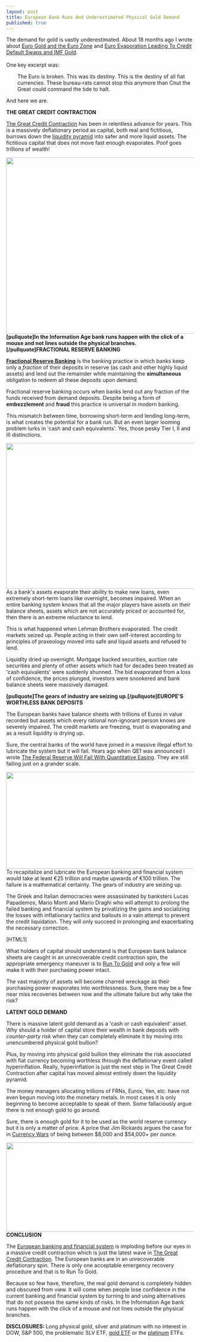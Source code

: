 ```yaml
---
layout: post
title: European Bank Runs And Underestimated Physical Gold Demand
published: true
---
```

<p>The demand for gold is vastly underestimated. About 18 months ago I wrote about <a title="euro gold euro zone" href="http://www.runtogold.com/2010/04/euro-gold-and-the-euro-zone/" target="_blank">Euro Gold and the Euro Zone</a> and <a title="euro evaporation credit default swaps imf gold" href="http://www.runtogold.com/2010/03/credit-default-swapsimf-gold/" target="_blank">Euro Evaporation Leading To Credit Default Swaps and IMF Gold</a>.<br/><br/> One key excerpt was:</p>
<p style="padding-left: 30px;">The Euro is broken. This was its destiny. This is the destiny of all fiat currencies. These bureau-rats cannot stop this anymore than Cnut the Great could command the tide to halt.</p>
<p>And here we are.<img src="{{ site.baseurl }}/images/051211.jpg" alt="" width="1" height="1" border="0" /></p>
<p><strong>THE GREAT CREDIT CONTRACTION</strong></p>
<p><a title="credit contraction" href="http://www.creditcontraction.com" target="_blank">The Great Credit Contraction</a> has been in relentless advance for years. This is a massively deflationary period as capital, both real and fictitious, burrows down the <a title="liquidity pyramid" href="http://www.liquiditypyramid.com/" target="_blank">liquidity pyramid</a> into safer and more liquid assets. The fictitious capital that does not move fast enough evaporates. Poof goes trillions of wealth!</p>
<p style="text-align: left;"><a href="http://www.creditcontraction.com"><img class="aligncenter" title="liquidity pyramid" src="{{ site.baseurl }}/images/Liquidity-Pyramid.jpg" alt="" width="520" height="473" /></a><strong>[pullquote]In the Information Age bank runs happen with the click of a mouse and not lines outside the physical branches.[/pullquote]FRACTIONAL RESERVE BANKING</strong></p>
<p style="text-align: left;"><strong><a title="fractional reserve banking" href="http://www.greatcreditcontraction.com/fractional-reserve-banking/" target="_blank">Fractional Reserve Banking</a></strong> is the banking practice in which banks keep only a <em>fraction</em> of their deposits in reserve (as cash and other highly liquid assets) and lend out the remainder while maintaining the <strong>simultaneous</strong> obligation to redeem all these deposits upon demand.</p>
<p style="text-align: left;">Fractional reserve banking occurs when banks lend out any fraction of the funds received from demand deposits. Despite being a form of <strong>embezzlement</strong> and <strong>fraud</strong> this practice is universal in modern banking.</p>
<p style="text-align: left;">This mismatch between time, borrowing short-term and lending long-term, is what creates the potential for a bank run. But an even larger looming problem lurks in 'cash and cash equivalents'. Yes, those pesky Tier I, II and III distinctions.</p>
<p style="text-align: left;"><img class="aligncenter" title="fractional reserve banking diagram" src="{{ site.baseurl }}/images/fractional-reserve-banking-diagram.jpg" alt="" width="520" height="391" />As a bank's assets evaporate their ability to make new loans, even extremely short-term loans like overnight, becomes impaired. When an entire banking system knows that all the major players have assets on their balance sheets, assets which are not accurately priced or accounted for, then there is an extreme reluctance to lend.</p>
<p style="text-align: left;">This is what happened when Lehman Brothers evaporated. The credit markets seized up. People acting in their own self-interest according to principles of praxeology moved into safe and liquid assets and refused to lend.</p>
<p style="text-align: left;">Liquidity dried up overnight. Mortgage backed securities, auction rate securities and plenty of other assets which had for decades been treated as 'cash equivalents' were suddenly shunned. The bid evaporated from a loss of confidence, the prices plunged, investors were snookered and bank balance sheets were massively damaged.</p>
<p style="text-align: left;"><strong>[pullquote]The gears of industry are seizing up.[/pullquote]EUROPE'S WORTHLESS BANK DEPOSITS</strong></p>
<p style="text-align: left;">The European banks have balance sheets with trillions of Euros in value recorded but assets which every rational non-ignorant person knows are severely impaired. The credit markets are freezing, trust is evaporating and as a result liquidity is drying up.</p>
<p style="text-align: left;">Sure, the central banks of the world have joined in a massive illegal effort to lubricate the system but it will fail. Years ago when QE1 was announced I wrote <a title="federal reserve fail quantitative easing" href="http://www.runtogold.com/2009/03/federal-reserve-will-fail-with-quantitative-easing/" target="_blank">The Federal Reserve Will Fail With Quantitative Easing</a>. They are still failing just on a grander scale.</p>
<p style="text-align: left;"><img class="aligncenter" title="gears of industry" src="{{ site.baseurl }}/images/gears-of-industry.jpg" alt="" width="520" height="260" />To recapitalize and lubricate the European banking and financial system would take at least €25 trillion and maybe upwards of €100 trillion. The failure is a mathematical certainty. The gears of industry are seizing up.</p>
<p style="text-align: left;">The Greek and Italian democracies were assassinated by banksters Lucas Papademos, Mario Monti and Mario Draghi who will attempt to prolong the failed banking and financial system by privatizing the gains and socializing the losses with inflationary tactics and bailouts in a vain attempt to prevent the credit liquidation. They will only succeed in prolonging and exacerbating the necessary correction.</p>
<p style="text-align: left;">[HTML1]</p>
<p style="text-align: left;">What holders of capital should understand is that European bank balance sheets are caught in an unrecoverable credit contraction spin, the appropriate emergency maneuver is to <a title="run to gold" href="http://www.runtogold.com" target="_blank">Run To Gold</a> and only a few will make it with their purchasing power intact.</p>
<p style="text-align: left;">The vast majority of assets will become charred wreckage as their purchasing power evaporates into worthlessness. Sure, there may be a few near miss recoveries between now and the ultimate failure but why take the risk?</p>
<p style="text-align: left;"><strong>LATENT GOLD DEMAND</strong></p>
<p style="text-align: left;">There is massive latent gold demand as a 'cash or cash equivalent' asset. Why should a holder of capital store their wealth in bank deposits with <em>counter-party risk</em> when they can completely eliminate it by moving into unencumbered physical gold bullion?</p>
<p style="text-align: left;">Plus, by moving into physical gold bullion they eliminate the risk associated with fiat currency becoming worthless through the deflationary event called hyperinflation. Really, hyperinflation is just the next step in The Great Credit Contraction after capital has moved almost entirely down the liquidity pyramid.</p>
<p style="text-align: left;">The money managers allocating trillions of FRNs, Euros, Yen, etc. have not even begun moving into the monetary metals. In most cases it is only beginning to become acceptable to speak of them. Some fallaciously argue there is not enough gold to go around.</p>
<p style="text-align: left;">Sure, there is enough gold for it to be used as the world reserve currency but it is only a matter of price. A price that Jim Rickards argues the case for in <a title="currency wars" href="http://www.runtogold.com/currencywars" target="_blank">Currency Wars</a> of being between $8,000 and $54,000+ per ounce.</p>
<p style="text-align: left;"><img class="aligncenter" title="currency wars" src="{{ site.baseurl }}/images/currency-wars.jpg" alt="" width="520" height="239" /><strong>CONCLUSION</strong></p>
<p style="text-align: left;">The <a title="european banking and financial system" href="http://www.runtogold.com/2011/12/european-bank-runs-and-underestimated-physical-gold-demand/" target="_blank">European banking and financial system</a> is imploding before our eyes in a massive credit contraction which is just the latest wave in <a title="the great credit contraction" href="http://www.creditcontraction.com" target="_blank">The Great Credit Contraction</a>. The European banks are in an unrecoverable deflationary spin. There is only one acceptable emergency recovery procedure and that is to Run To Gold.</p>
<p style="text-align: left;">Because so few have, therefore, the real gold demand is completely hidden and obscured from view. It will come when people lose confidence in the current banking and financial system by turning to and using alternatives that do not possess the same kinds of risks. In the Information Age bank runs happen with the click of a mouse and not lines outside the physical branches.</p>
<p style="text-align: left;"><strong>DISCLOSURES: </strong>Long physical gold, silver and platinum with no interest in DOW, S&amp;P 500, the problematic SLV ETF, <a title="gld etf" href="../2009/02/another-problem-with-the-gld-etf/" target="_blank">gold ETF</a> or the <a title="platinum" href="../2010/01/is-platinum-overvalued/" target="_blank">platinum</a> ETFs.</p>
